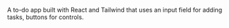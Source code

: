 A to-do app built with React and Tailwind that uses an input field for adding tasks, 
buttons for controls.

